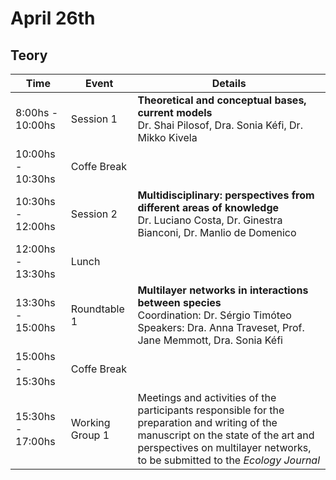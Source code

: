 # April 26th

## Teory

| Time | Event | Details |
|---|---|---|
| 8:00hs - 10:00hs | Session 1 | __Theoretical and conceptual bases, current models__<br>Dr. Shai Pilosof, Dra. Sonia Kéfi, Dr. Mikko Kivela |
| 10:00hs - 10:30hs | Coffe Break |  |
| 10:30hs - 12:00hs | Session 2  | __Multidisciplinary: perspectives from different areas of knowledge__<br>Dr. Luciano Costa, Dr. Ginestra Bianconi, Dr. Manlio de Domenico |
| 12:00hs - 13:30hs | Lunch |
| 13:30hs - 15:00hs | Roundtable 1 | __Multilayer networks in interactions between species__<br>Coordination: Dr. Sérgio Timóteo<br>Speakers: Dra. Anna Traveset, Prof. Jane Memmott, Dra. Sonia Kéfi  |
| 15:00hs - 15:30hs | Coffe Break  |  |
| 15:30hs - 17:00hs | Working Group 1 | Meetings and activities of the participants responsible for the preparation and writing of the manuscript on the state of the art and perspectives on multilayer networks, to be submitted to the _Ecology Journal_ |